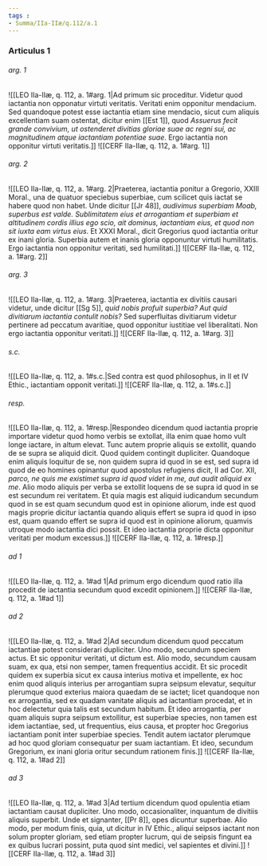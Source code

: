 ```yaml
---
tags : 
- Summa/IIa-IIæ/q.112/a.1
---
```


### Articulus 1

###### arg. 1
![[LEO IIa-IIæ, q. 112, a. 1#arg. 1|Ad primum sic proceditur. Videtur quod iactantia non opponatur virtuti veritatis. Veritati enim opponitur mendacium. Sed quandoque potest esse iactantia etiam sine mendacio, sicut cum aliquis excellentiam suam ostentat, dicitur enim [[Est 1]], quod *Assuerus fecit grande convivium, ut ostenderet divitias gloriae suae ac regni sui, ac magnitudinem atque iactantiam potentiae suae*. Ergo iactantia non opponitur virtuti veritatis.]]
![[CERF IIa-IIæ, q. 112, a. 1#arg. 1]]

###### arg. 2
![[LEO IIa-IIæ, q. 112, a. 1#arg. 2|Praeterea, iactantia ponitur a Gregorio, XXIII Moral., una de quatuor speciebus superbiae, cum scilicet quis iactat se habere quod non habet. Unde dicitur [[Jr 48]], *audivimus superbiam Moab, superbus est valde. Sublimitatem eius et arrogantiam et superbiam et altitudinem cordis illius ego scio, ait dominus, iactantiam eius, et quod non sit iuxta eam virtus eius*. Et XXXI Moral., dicit Gregorius quod iactantia oritur ex inani gloria. Superbia autem et inanis gloria opponuntur virtuti humilitatis. Ergo iactantia non opponitur veritati, sed humilitati.]]
![[CERF IIa-IIæ, q. 112, a. 1#arg. 2]]

###### arg. 3
![[LEO IIa-IIæ, q. 112, a. 1#arg. 3|Praeterea, iactantia ex divitiis causari videtur, unde dicitur [[Sg 5]], *quid nobis profuit superbia? Aut quid divitiarum iactantia contulit nobis?* Sed superfluitas divitiarum videtur pertinere ad peccatum avaritiae, quod opponitur iustitiae vel liberalitati. Non ergo iactantia opponitur veritati.]]
![[CERF IIa-IIæ, q. 112, a. 1#arg. 3]]

###### s.c.
![[LEO IIa-IIæ, q. 112, a. 1#s.c.|Sed contra est quod philosophus, in II et IV Ethic., iactantiam opponit veritati.]]
![[CERF IIa-IIæ, q. 112, a. 1#s.c.]]

###### resp.
![[LEO IIa-IIæ, q. 112, a. 1#resp.|Respondeo dicendum quod iactantia proprie importare videtur quod homo verbis se extollat, illa enim quae homo vult longe iactare, in altum elevat. Tunc autem proprie aliquis se extollit, quando de se supra se aliquid dicit. Quod quidem contingit dupliciter. Quandoque enim aliquis loquitur de se, non quidem supra id quod in se est, sed supra id quod de eo homines opinantur quod apostolus refugiens dicit, II ad Cor. XII, *parco, ne quis me existimet supra id quod videt in me, aut audit aliquid ex me*. Alio modo aliquis per verba se extollit loquens de se supra id quod in se est secundum rei veritatem. Et quia magis est aliquid iudicandum secundum quod in se est quam secundum quod est in opinione aliorum, inde est quod magis proprie dicitur iactantia quando aliquis effert se supra id quod in ipso est, quam quando effert se supra id quod est in opinione aliorum, quamvis utroque modo iactantia dici possit. Et ideo iactantia proprie dicta opponitur veritati per modum excessus.]]
![[CERF IIa-IIæ, q. 112, a. 1#resp.]]

###### ad 1
![[LEO IIa-IIæ, q. 112, a. 1#ad 1|Ad primum ergo dicendum quod ratio illa procedit de iactantia secundum quod excedit opinionem.]]
![[CERF IIa-IIæ, q. 112, a. 1#ad 1]]

###### ad 2
![[LEO IIa-IIæ, q. 112, a. 1#ad 2|Ad secundum dicendum quod peccatum iactantiae potest considerari dupliciter. Uno modo, secundum speciem actus. Et sic opponitur veritati, ut dictum est. Alio modo, secundum causam suam, ex qua, etsi non semper, tamen frequentius accidit. Et sic procedit quidem ex superbia sicut ex causa interius motiva et impellente, ex hoc enim quod aliquis interius per arrogantiam supra seipsum elevatur, sequitur plerumque quod exterius maiora quaedam de se iactet; licet quandoque non ex arrogantia, sed ex quadam vanitate aliquis ad iactantiam procedat, et in hoc delectetur quia talis est secundum habitum. Et ideo arrogantia, per quam aliquis supra seipsum extollitur, est superbiae species, non tamen est idem iactantiae, sed, ut frequentius, eius causa, et propter hoc Gregorius iactantiam ponit inter superbiae species. Tendit autem iactator plerumque ad hoc quod gloriam consequatur per suam iactantiam. Et ideo, secundum Gregorium, ex inani gloria oritur secundum rationem finis.]]
![[CERF IIa-IIæ, q. 112, a. 1#ad 2]]

###### ad 3
![[LEO IIa-IIæ, q. 112, a. 1#ad 3|Ad tertium dicendum quod opulentia etiam iactantiam causat dupliciter. Uno modo, occasionaliter, inquantum de divitiis aliquis superbit. Unde et signanter, [[Pr 8]], opes dicuntur superbae. Alio modo, per modum finis, quia, ut dicitur in IV Ethic., aliqui seipsos iactant non solum propter gloriam, sed etiam propter lucrum, qui de seipsis fingunt ea ex quibus lucrari possint, puta quod sint medici, vel sapientes et divini.]]
![[CERF IIa-IIæ, q. 112, a. 1#ad 3]]

